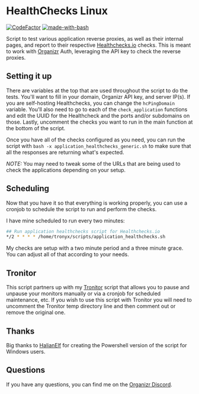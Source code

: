 # HealthChecks Linux
[![CodeFactor](https://www.codefactor.io/repository/github/christronyxyocum/healthchecks-linux/badge)](https://www.codefactor.io/repository/github/christronyxyocum/healthchecks-linux)
[![made-with-bash](https://img.shields.io/badge/Made%20with-Bash-1f425f.svg)](https://www.gnu.org/software/bash/)

Script to test various application reverse proxies, as well as their internal pages, and report to their respective [Healthchecks.io](https://healthchecks.io) checks. This is meant to work with [Organizr](https://github.com/causefx/Organizr) Auth, leveraging the API key to check the reverse proxies.

## Setting it up

There are variables at the top that are used throughout the script to do the tests. You'll want to fill in your domain, Organizr API key, and server IP(s). If you are self-hosting Healthchecks, you can change the `hcPingDomain` variable. You'll also need to go to each of the `check_application` functions and edit the UUID for the Healthcheck and the ports and/or subdomains on those. Lastly, uncomment the checks you want to run in the main function at the bottom of the script.

Once you have all of the checks configured as you need, you can run the script with `bash -x application_healthchecks_generic.sh` to make sure that all the responses are returning what's expected.

*NOTE:* You may need to tweak some of the URLs that are being used to check the applications depending on your setup.

## Scheduling

Now that you have it so that everything is working properly, you can use a cronjob to schedule the script to run and perform the checks.

I have mine scheduled to run every two minutes:

```bash
## Run application healthchecks script for Healthchecks.io
*/2 * * * * /home/tronyx/scripts/application_healthchecks.sh
```

My checks are setup with a two minute period and a three minute grace. You can adjust all of that according to your needs.

## Tronitor

This script partners up with my [Tronitor](https://github.com/christronyxyocum/tronitor) script that allows you to pause and unpause your monitors manually or via a cronjob for scheduled maintenance, etc. If you wish to use this script with Tronitor you will need to uncomment the Tronitor temp directory line and then comment out or remove the original one.

## Thanks

Big thanks to [HalianElf](https://github.com/HalianElf) for creating the Powershell version of the script for Windows users.

## Questions

If you have any questions, you can find me on the [Organizr Discord](https://organizr.app/discord).
